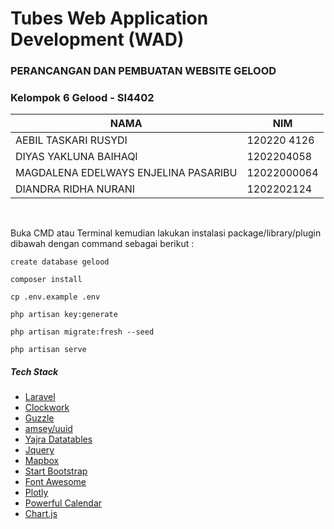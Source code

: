 # Tubes Web Application Development (WAD)

### PERANCANGAN DAN PEMBUATAN WEBSITE GELOOD

### Kelompok 6 Gelood - SI4402

|  NAMA |  NIM  |
| ------------ | ------------ |
|  AEBIL TASKARI RUSYDI |  120220 4126 |
|  DIYAS YAKLUNA BAIHAQI |  1202204058  |
|  MAGDALENA EDELWAYS ENJELINA PASARIBU |  12022000064  |
|  DIANDRA RIDHA NURANI |  1202202124  |


<br />

Buka CMD atau Terminal kemudian lakukan instalasi package/library/plugin dibawah dengan command sebagai berikut :

`create database gelood`

`composer install`

`cp .env.example .env`

`php artisan key:generate`

`php artisan migrate:fresh --seed`

`php artisan serve`
<br />

##### Tech Stack

- [Laravel](https://laravel.com/ "Laravel")
- [Clockwork](https://github.com/itsgoingd/clockwork "Clockwork")
- [Guzzle](https://docs.guzzlephp.org/en/stable/overview.html "Guzzle")
- [amsey/uuid](https://uuid.ramsey.dev/en/stable/ "amsey/uuid")
- [Yajra Datatables](https://yajrabox.com/docs/laravel-datatables/master/installation "Yajra")
- [Jquery](https://jquery.com/ "Jquery")
- [Mapbox](https://www.mapbox.com/ "Mapbox")
- [Start Bootstrap](https://startbootstrap.com/ "Start Bootstrap")
- [Font Awesome](https://fontawesome.com/ "Font Awesome")
- [Plotly](https://plotly.com/ "Plotly")
- [Powerful Calendar](https://www.jqueryscript.net/time-clock/powerful-calendar.html "Powerful Calendar")
- [Chart.js](https://www.chartjs.org/ "Chart.js")

<br />

